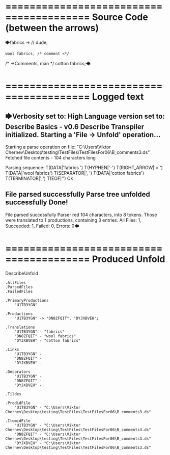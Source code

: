 ========================================
Source Code (between the arrows)
========================================

🡆fabrics ->        // dude;

    wool fabrics, /* comment <*/
/* ->Comments, man */    cotton fabrics;🡄

========================================
Logged text
========================================

🡆Verbosity set to: High
Language version set to: Describe Basics - v0.6
Describe Transpiler initialized.
Starting a 'File -> Unfold' operation...
------------------------
Starting a parse operation on file: "C:\Users\Viktor Chernev\Desktop\testing\TestFiles\TestFilesFor06\B_comments3.ds"
Fetched file contents - 104 characters long

Parsing sequence: T(DATA|'fabrics ') T(HYPHEN|'-') T(RIGHT_ARROW|'>        ') T(DATA|'wool fabrics') T(SEPARATOR|', ') T(DATA|'cotton fabrics') T(TERMINATOR|';') T(EOF|'<EOF>') Ok

File parsed successfully
Parse tree unfolded successfully
Done!
------------------------
File parsed successfully
Parser red 104 characters, into 8 tokens.
Those were translated to 1 productions, containing 3 entries.
All Files: 1, Succeeded: 1, Failed: 0, Errors: 0🡄

========================================
Produced Unfold
========================================

DescribeUnfold

    .AllFiles
    .ParsedFiles
    .FailedFiles

    .PrimaryProductions
        "U1TB3YGN" 

    .Productions
        "U1TB3YGN" -> "DN8ZFQIT", "DYJXBVEH";

    .Translations
        "U1TB3YGN" - "fabrics"
        "DN8ZFQIT" - "wool fabrics"
        "DYJXBVEH" - "cotton fabrics"

    .Links
        "U1TB3YGN" - 
        "DN8ZFQIT" - 
        "DYJXBVEH" - 

    .Decorators
        "U1TB3YGN" - 
        "DN8ZFQIT" - 
        "DYJXBVEH" - 

    .Tildes

    .ProdidFile
        "U1TB3YGN" - "C:\Users\Viktor Chernev\Desktop\testing\TestFiles\TestFilesFor06\B_comments3.ds"

    .ItemidFile
        "U1TB3YGN" - "C:\Users\Viktor Chernev\Desktop\testing\TestFiles\TestFilesFor06\B_comments3.ds"
        "DN8ZFQIT" - "C:\Users\Viktor Chernev\Desktop\testing\TestFiles\TestFilesFor06\B_comments3.ds"
        "DYJXBVEH" - "C:\Users\Viktor Chernev\Desktop\testing\TestFiles\TestFilesFor06\B_comments3.ds"

